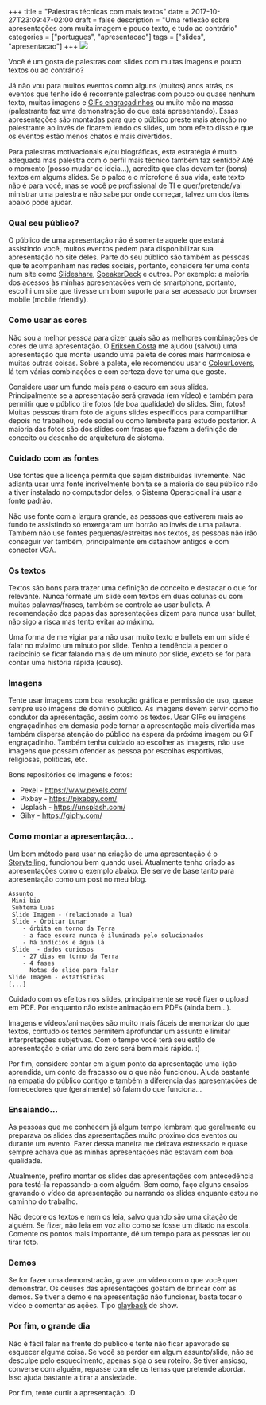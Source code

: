 +++
title = "Palestras técnicas com mais textos"
date = 2017-10-27T23:09:47-02:00
draft = false
description = "Uma reflexão sobre apresentações com muita imagem e pouco texto, e tudo ao contrário"
categories = ["portugues", "apresentacao"]
tags = ["slides", "apresentacao"]
+++
![](/images/hand-977641_640.jpg)

Você é um gosta de palestras com slides com muitas imagens e pouco textos ou ao contrário?

Já não vou para muitos eventos como alguns (muitos) anos atrás, os eventos que tenho ido é recorrente palestras com pouco ou quase nenhum texto, muitas imagens e [GIFs engraçadinhos](https://giphy.com/) ou muito mão na massa (palestrante faz uma demonstração do que está apresentando). Essas apresentações são montadas para que o público preste mais atenção no palestrante ao invés de ficarem lendo os slides, um bom efeito disso é que os eventos estão menos chatos e mais divertidos.

Para palestras motivacionais e/ou biográficas, esta estratégia é muito adequada mas palestra com o perfil mais técnico também faz sentido? Até o momento (posso mudar de ideia...), acredito que elas devam ter (bons) textos em algums slides. Se o palco e o microfone é sua vida, este texto não é para você, mas se você pe profissional de TI e quer/pretende/vai ministrar uma palestra e não sabe por onde começar, talvez um dos itens abaixo pode ajudar.

### Qual seu público?

O público de uma apresentação não é somente aquele que estará assistindo você, muitos eventos pedem para disponibilizar sua apresentação no site deles. Parte do seu público são também as pessoas que te acompanham nas redes sociais, portanto, considere ter uma conta num site como [Slideshare](https://www.slideshare.net/), [SpeakerDeck](https://speakerdeck.com/) e outros. Por exemplo: a maioria dos acessos às minhas apresentações vem de smartphone, portanto, escolhi um site que tivesse um bom suporte para ser acessado por browser mobile (mobile friendly).

### Como usar as cores

Não sou a melhor pessoa para dizer quais são as melhores combinações de cores de uma apresentação. O [Eriksen Costa](https://twitter.com/eriksencosta) me ajudou (salvou) uma apresentação que montei usando uma paleta de cores mais harmoniosa e muitas outras coisas. Sobre a paleta, ele recomendou usar o [ColourLovers](http://www.colourlovers.com/palettes/most-views/all-time/meta), lá tem várias combinações e com certeza deve ter uma que goste.

Considere usar um fundo mais para o escuro em seus slides. Principalmente se a apresentação será gravada (em vídeo) e também para permitir que o público tire fotos (de boa qualidade) do slides. Sim, fotos! Muitas pessoas tiram foto de alguns slides específicos para compartilhar depois no trabalhou, rede social ou como lembrete para estudo posterior. A maioria das fotos são dos slides com frases que fazem a definição de conceito ou desenho de arquitetura de sistema.

### Cuidado com as fontes

Use fontes que a licença permita que sejam distribuídas livremente. Não adianta usar uma fonte incrivelmente bonita se a maioria do seu público não a tiver instalado no computador deles, o Sistema Operacional irá usar a fonte padrão.

Não use fonte com a largura grande, as pessoas que estiverem mais ao fundo te assistindo só enxergaram um borrão ao invés de uma palavra. Também não use fontes pequenas/estreitas nos textos, as pessoas não irão conseguir ver também, principalmente em datashow antigos e com conector VGA.

### Os textos

Textos são bons para trazer uma definição de conceito e destacar o que for relevante. Nunca formate um slide com textos em duas colunas ou com muitas palavras/frases, também se controle ao usar bullets. A recomendação dos papas das apresentações dizem para nunca usar bullet,  não sigo a risca mas tento evitar ao máximo.

Uma forma de me vigiar para não usar muito texto e bullets em um slide é falar no máximo um minuto por slide. Tenho a tendência a perder o raciocínio se ficar falando mais de um minuto por slide, exceto se for para contar uma história rápida (causo).

### Imagens

Tente usar imagens com boa resolução gráfica e permissão de uso, quase sempre uso imagens de domínio público. As imagens devem servir como fio condutor da apresentação, assim como os textos. Usar GIFs ou imagens engraçadinhas em demasia pode tornar a apresentação mais divertida mas também dispersa atenção do público na espera da próxima imagem ou GIF engraçadinho. Também tenha cuidado ao escolher as imagens, não use imagens que possam ofender as pessoa por escolhas esportivas, religiosas, políticas, etc.  

Bons repositórios de imagens e fotos:

- Pexel - https://www.pexels.com/
- Pixbay - https://pixabay.com/
- Usplash - https://unsplash.com/
- Gihy - https://giphy.com/


### Como montar a apresentação...

Um bom método para usar na criação de uma apresentação é o [Storytelling](http://www.duarte.com/blog/storytelling-presentation-skills/), funcionou bem quando usei. Atualmente tenho criado as apresentações como o exemplo abaixo. Ele serve de base tanto para apresentação como um post no meu blog.

```
Assunto
 Mini-bio
 Subtema Luas
 Slide Imagem - (relacionado a lua)
 Slide - Órbitar Lunar
    - órbita em torno da Terra
    - a face escura nunca é iluminada pelo solucionados
    - há indícios e água lá
 Slide  - dados curiosos
    - 27 dias em torno da Terra
    - 4 fases
      Notas do slide para falar
Slide Imagem - estatísticas
[...]
```

Cuidado com os efeitos nos slides, principalmente se você fizer o upload em PDF. Por enquanto não existe animação em PDFs (ainda bem...).

Imagens e vídeos/animações são muito mais fáceis de memorizar do que textos, contudo os textos permitem aprofundar um assunto e limitar interpretações subjetivas. Com o tempo você terá seu estilo de apresentação e criar uma do zero será bem mais rápido. :)

Por fim, considere contar em algum ponto da apresentação uma lição aprendida, um conto de fracasso ou o que não funcionou. Ajuda bastante na empatia do público contigo e também a diferencia das apresentações de fornecedores que (geralmente) só falam do que funciona...

### Ensaiando...

As pessoas que me conhecem já algum tempo lembram que geralmente eu preparava os slides das apresentações muito próximo dos eventos ou durante um evento. Fazer dessa maneira me deixava estressado e quase sempre achava que as minhas apresentações não estavam com boa qualidade.

Atualmente, prefiro montar os slides das apresentações com antecedência para testá-la repassando-a com alguém. Bem como, faço alguns ensaios gravando o vídeo da apresentação ou narrando os slides enquanto estou no caminho do trabalho.

Não decore os textos e nem os leia, salvo quando são uma citação de alguém. Se fizer, não leia em voz alto como se fosse um ditado na escola. Comente os pontos mais importante, dê um tempo para as pessoas ler ou tirar foto.

### Demos

Se for fazer uma demonstração, grave um vídeo com o que você quer demonstrar. Os deuses das apresentações gostam de brincar com as demos. Se tiver a demo e na apresentação não funcionar, basta tocar o vídeo e comentar as ações. Tipo [playback](https://pt.wikipedia.org/wiki/Playback) de show.

### Por fim, o grande dia

Não é fácil falar na frente do público e tente não ficar apavorado se esquecer alguma coisa. Se você se perder em algum assunto/slide, não se desculpe pelo esquecimento, apenas siga o seu roteiro. Se tiver ansioso, converse com alguém, repasse com ele os temas que pretende abordar. Isso ajuda bastante a tirar a ansiedade.

Por fim, tente curtir a apresentação. :D
